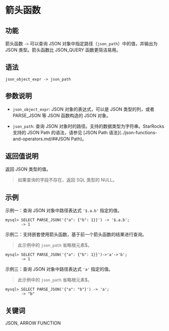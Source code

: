 # 箭头函数

## 功能

箭头函数 `->` 可以查询 JSON 对象中指定路径（`json_path`）中的值，并输出为 JSON 类型。箭头函数比 JSON_QUERY 函数更简洁易用。

## 语法

```Plain%20Text
json_object_expr -> json_path
```

## 参数说明

- `json_object_expr`: JSON 对象的表达式，可以是 JSON 类型的列，或者 PARSE_JSON 等 JSON 函数构造的 JSON 对象。

- `json_path`: 查询 JSON 对象时的路径。支持的数据类型为字符串。StarRocks 支持的 JSON Path 的语法，请参见 [JSON Path 语法](../json-functions-and-operators.md/##JSON Path)。

## 返回值说明

返回 JSON 类型的值。

> 如果查询的字段不存在，返回 SQL 类型的 NULL。

## 示例

示例一：查询 JSON 对象中路径表达式 `'$.a.b'` 指定的值。

```Plain%20Text
mysql> SELECT PARSE_JSON('{"a": {"b": 1}}') -> '$.a.b';
       -> 1
```

示例二：支持嵌套使用箭头函数，基于前一个箭头函数的结果进行查询。

> 此示例中的 `json_path` 省略根元素$。

```Plain%20Text
mysql> SELECT PARSE_JSON('{"a": {"b": 1}}')->'a'->'b';
       -> 1
```

示例三：查询 JSON 对象中路径表达式 `'a'` 指定的值。

> 此示例中的 `json_path` 省略根元素$。

```Plain%20Text
mysql> SELECT PARSE_JSON('{"a": "b"}') -> 'a';
       -> "b"
```

## 关键词

JSON, ARROW FUNCTION
